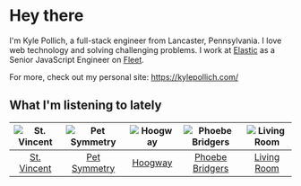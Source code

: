 # Hey there


I'm Kyle Pollich, a full-stack engineer from Lancaster, Pennsylvania. I love web technology and solving challenging problems.
I work at [Elastic](https://www.elastic.co/) as a Senior JavaScript Engineer on [Fleet](https://www.elastic.co/guide/en/fleet/current/fleet-overview.html).

For more, check out my personal site: https://kylepollich.com/

## What I'm listening to lately

<!-- begin artists -->
  |![St. Vincent](https://i.scdn.co/image/ab6761610000f1787cc26e31b27189be2b179fee)|![Pet Symmetry](https://i.scdn.co/image/ab6761610000f17866bd85fdacddfbe6a00881db)|![Hoogway](https://i.scdn.co/image/ab6761610000f178c9a4eefba7bc162da4ccd7d4)|![Phoebe Bridgers](https://i.scdn.co/image/ab6761610000f178626686e362d30246e816cc5b)|![Living Room](https://i.scdn.co/image/ab6761610000f178477760692350c18790091669)|
  |:---:|:---:|:---:|:---:|:---:|
  |[St. Vincent](https://open.spotify.com/artist/7bcbShaqKdcyjnmv4Ix8j6)|[Pet Symmetry](https://open.spotify.com/artist/25o7TtaXwjIHjQnqXH670G)|[Hoogway](https://open.spotify.com/artist/1Mh9G47YfuaLdQs44voLrQ)|[Phoebe Bridgers](https://open.spotify.com/artist/1r1uxoy19fzMxunt3ONAkG)|[Living Room](https://open.spotify.com/artist/0sLb0ouettR8lDLnEgCSVK)|
<!-- end artists -->
